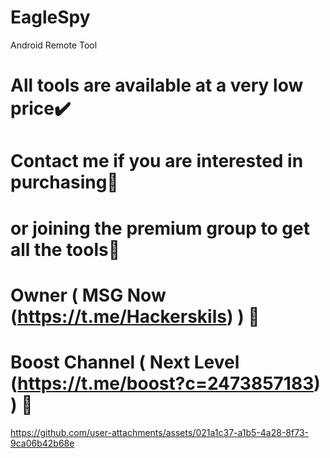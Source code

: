# EagleSpy
Android Remote Tool 


# All tools are available at a very low price✔️


# Contact me if you are interested in purchasing📱

# or joining the premium group to get all the tools🔋

# Owner ( MSG Now (https://t.me/Hackerskils) ) 🎸

# Boost Channel ( Next Level (https://t.me/boost?c=2473857183) ) 🦅

https://github.com/user-attachments/assets/021a1c37-a1b5-4a28-8f73-9ca06b42b68e

